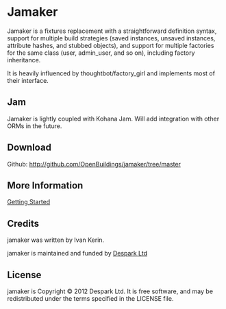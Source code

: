 Jamaker
============

Jamaker is a fixtures replacement with a straightforward definition syntax, support for multiple build strategies (saved instances, unsaved instances, attribute hashes, and stubbed objects), and support for multiple factories for the same class (user, admin_user, and so on), including factory inheritance.

It is heavily influenced by thoughtbot/factory_girl and implements most of their interface.

Jam
-----

Jamaker is lightly coupled with Kohana Jam. Will add integration with other ORMs in the future.

Download
--------

Github: http://github.com/OpenBuildings/jamaker/tree/master


More Information
----------------

[Getting Started](getting-started.md)

Credits
-------

jamaker was written by Ivan Kerin.

jamaker is maintained and funded by [Despark Ltd](http://despark.com)

License
-------

jamaker is Copyright © 2012 Despark Ltd. It is free software, and may be redistributed under the terms specified in the LICENSE file.